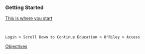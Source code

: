 ### Getting Started
[This is where you start](https://dodmwrlibraries.org)

</br>

`Login > Scroll Down to Continue Education > O'Riley > Access`

[Objectives](https://resources.infosecinstitute.com/globalassets/documents/comptia-security-sy0-601-exam-objectives.pdf)
